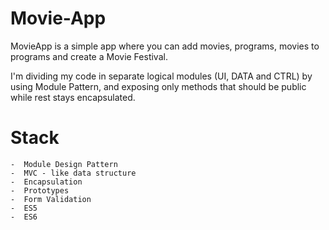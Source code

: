 # Movie-App

MovieApp is a simple app where you can add movies, programs, movies to programs and create a Movie Festival. 

I'm dividing my code in separate logical modules (UI, DATA and CTRL) by using Module Pattern, and exposing only methods that should be public while rest stays encapsulated.


# Stack

    -  Module Design Pattern
    -  MVC - like data structure
    -  Encapsulation
    -  Prototypes
    -  Form Validation
    -  ES5
    -  ES6

